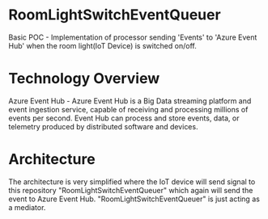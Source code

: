 # RoomLightSwitchEventQueuer
Basic POC - Implementation of processor sending 'Events' to 'Azure Event Hub' when the room light(IoT Device) is switched on/off. 

# Technology Overview

Azure Event Hub - Azure Event Hub is a Big Data streaming platform and event ingestion service, capable of receiving and processing millions of events per second. Event Hub can process and store events, data, or telemetry produced by distributed software and devices. 

# Architecture

The architecture is very simplified where the IoT device will send signal to this repository "RoomLightSwitchEventQueuer" which again will send the event to Azure Event Hub. "RoomLightSwitchEventQueuer" is just acting as a mediator. 
